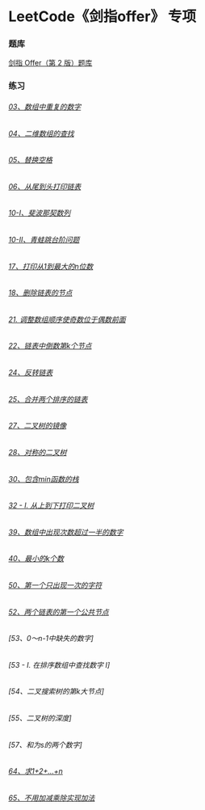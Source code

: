 # LeetCode《剑指offer》 专项

### 题库

[剑指 Offer（第 2 版）题库](https://leetcode-cn.com/problemset/lcof/)

### 练习

###### [03、数组中重复的数字](https://github.com/sunnnydaydev/CodingInterviews/blob/master/src/others/FindRepeatNumber.java)

###### [04、二维数组的查找](https://github.com/sunnnydaydev/CodingInterviews/blob/master/src/Arrays/Find.java)

###### [05、替换空格](https://github.com/sunnnydaydev/CodingInterviews/blob/master/src/others/ReplaceSpace.java)

###### [06、从尾到头打印链表](https://github.com/sunnnydaydev/CodingInterviews/blob/master/src/LinkedList/ReversePrint.java)

###### [10-I、斐波那契数列](https://github.com/sunnnydaydev/CodingInterviews/blob/master/src/recursion/Fibonacci.java)

###### [10-II、青蛙跳台阶问题](https://github.com/sunnnydaydev/CodingInterviews/blob/master/src/recursion/FrogJumping.java)

###### [ 17、打印从1到最大的n位数](https://github.com/sunnnydaydev/CodingInterviews/blob/master/src/others/HammingWeight.java)

###### [18、删除链表的节点](https://github.com/sunnnydaydev/CodingInterviews/blob/master/src/LinkedList/DeleteNode.java)

###### [21. 调整数组顺序使奇数位于偶数前面](https://github.com/sunnnydaydev/CodingInterviews/blob/master/src/Arrays/Exchange.java)

###### [22、链表中倒数第k个节点  ](https://github.com/sunnnydaydev/CodingInterviews/blob/master/src/LinkedList/KthNodeInLinkedList.java)

###### [24、反转链表](https://github.com/sunnnydaydev/CodingInterviews/blob/master/src/LinkedList/ReverseLinkedList.java)

###### [25、合并两个排序的链表](https://github.com/sunnnydaydev/CodingInterviews/blob/master/src/LinkedList/MergeTwoLinkedList.java)

###### [27、二叉树的镜像](https://github.com/sunnnydaydev/CodingInterviews/blob/master/src/tree/MirrorTree.java)

###### [28、对称的二叉树](https://github.com/sunnnydaydev/CodingInterviews/blob/master/src/tree/IsSymMetric.java)

###### [30、包含min函数的栈](https://github.com/sunnnydaydev/CodingInterviews/blob/master/src/stack/MinStack.java)

###### [32 - I. 从上到下打印二叉树](https://github.com/sunnnydaydev/CodingInterviews/blob/master/src/tree/LevelOrder.java)

###### [39、数组中出现次数超过一半的数字](https://github.com/sunnnydaydev/CodingInterviews/blob/master/src/Arrays/MajorityElement.java)

###### [40、最小的k个数](https://github.com/sunnnydaydev/CodingInterviews/blob/master/src/Arrays/GetLeastNum.java)

###### [50、第一个只出现一次的字符](https://github.com/sunnnydaydev/CodingInterviews/blob/master/src/others/FirstUniqChar.java)

###### [52、两个链表的第一个公共节点](https://github.com/sunnnydaydev/CodingInterviews/blob/master/src/LinkedList/GetIntersectionNode.java)

###### [53、0～n-1中缺失的数字]

###### [53 - I. 在排序数组中查找数字 I]

###### [54、二叉搜索树的第k大节点]

###### [55、二叉树的深度]

###### [57、和为s的两个数字]

###### [64、求1+2+…+n](https://github.com/sunnnydaydev/CodingInterviews/blob/master/src/others/Sum.java)

###### [65、不用加减乘除实现加法](https://github.com/sunnnydaydev/CodingInterviews/blob/master/src/others/Add.java)


